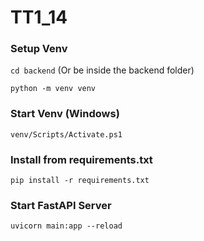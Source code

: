 # TT1_14

### Setup Venv

`cd backend` (Or be inside the backend folder)

`python -m venv venv`

### Start Venv (Windows)

`venv/Scripts/Activate.ps1`

### Install from requirements.txt

`pip install -r requirements.txt`

### Start FastAPI Server

`uvicorn main:app --reload`
